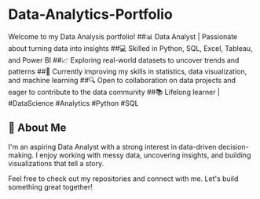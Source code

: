 # Data-Analytics-Portfolio

Welcome to my Data Analysis portfolio!
##📊 Data Analyst | Passionate about turning data into insights
##💻 Skilled in Python, SQL, Excel, Tableau, and Power BI
##📈 Exploring real-world datasets to uncover trends and patterns
##🎯 Currently improving my skills in statistics, data visualization, and machine learning
##🔍 Open to collaboration on data projects and eager to contribute to the data community
##📚 Lifelong learner | #DataScience #Analytics #Python #SQL

## 📌 About Me

I'm an aspiring Data Analyst with a strong interest in data-driven decision-making. I enjoy working with messy data, uncovering insights, and building visualizations that tell a story.


Feel free to check out my repositories and connect with me. Let's build something great together!
